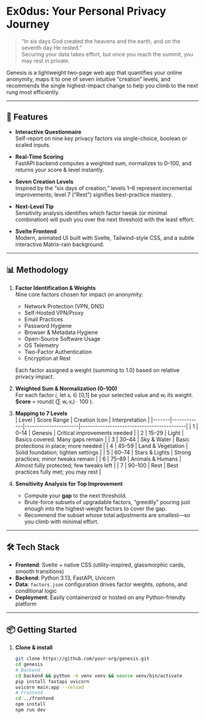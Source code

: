# Ex0dus: Your Personal Privacy Journey

> “In six days God created the heavens and the earth, and on the seventh day He rested.”  
> Securing your data takes effort, but once you reach the summit, you may rest in private.

Genesis is a lightweight two-page web app that quantifies your online anonymity, maps it to one of seven intuitive “creation” levels, and recommends the single highest-impact change to help you climb to the next rung most efficiently.

---

## 🚀 Features

- **Interactive Questionnaire**  
  Self-report on nine key privacy factors via single-choice, boolean or scaled inputs.

- **Real-Time Scoring**  
  FastAPI backend computes a weighted sum, normalizes to 0–100, and returns your score & level instantly.

- **Seven Creation Levels**  
  Inspired by the “six days of creation,” levels 1–6 represent incremental improvements; level 7 (“Rest”) signifies best-practice mastery.

- **Next-Level Tip**  
  Sensitivity analysis identifies which factor tweak (or minimal combination) will push you over the next threshold with the least effort.

- **Svelte Frontend**  
  Modern, animated UI built with Svelte, Tailwind-style CSS, and a subtle interactive Matrix-rain background.

---

## 📊 Methodology

1. **Factor Identification & Weights**  
   Nine core factors chosen for impact on anonymity:
   - Network Protection (VPN, DNS)
   - Self-Hosted VPN/Proxy
   - Email Practices
   - Password Hygiene
   - Browser & Metadata Hygiene
   - Open-Source Software Usage
   - OS Telemetry
   - Two-Factor Authentication
   - Encryption at Rest  

   Each factor assigned a weight (summing to 1.0) based on relative privacy impact.

2. **Weighted Sum & Normalization (0–100)**  
   For each factor _i_, let _xᵢ_ ∈ [0,1] be your selected value and _wᵢ_ its weight.  
   **Score** = round( (∑ wᵢ·xᵢ) · 100 ).

3. **Mapping to 7 Levels**  
   | Level | Score Range | Creation Icon        | Interpretation                            |
   |-------|-------------|----------------------|-------------------------------------------|
   | 1     | 0–14        | Genesis              | Critical improvements needed              |
   | 2     | 15–29       | Light                | Basics covered. Many gaps remain          |
   | 3     | 30–44       | Sky & Water          | Basic protections in place; more needed   |
   | 4     | 45–59       | Land & Vegetation    | Solid foundation; tighten settings        |
   | 5     | 60–74       | Stars & Lights       | Strong practices; minor tweaks remain     |
   | 6     | 75–89       | Animals & Humans     | Almost fully protected; few tweaks left   |
   | 7     | 90–100      | Rest                 | Best practices fully met; you may rest    |

4. **Sensitivity Analysis for Top Improvement**  
   - Compute your **gap** to the next threshold.  
   - Brute-force subsets of upgradable factors, “greedily” pouring just enough into the highest-weight factors to cover the gap.  
   - Recommend the subset whose total adjustments are smallest—so you climb with minimal effort.

---

## 🛠️ Tech Stack

- **Frontend**: Svelte + native CSS (utility-inspired, glassmorphic cards, smooth transitions)  
- **Backend**: Python 3.13, FastAPI, Uvicorn  
- **Data**: `factors.json` configuration drives factor weights, options, and conditional logic  
- **Deployment**: Easily containerized or hosted on any Python-friendly platform  

---

## 📦 Getting Started

1. **Clone & install**  
   ```bash
   git clone https://github.com/your-org/genesis.git
   cd genesis
   # Backend
   cd backend && python -m venv venv && source venv/bin/activate
   pip install fastapi uvicorn
   uvicorn main:app --reload
   # Frontend
   cd ../frontend
   npm install
   npm run dev
